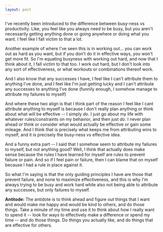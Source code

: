 ```yaml
---
layout: post
---
```


I've recently been introduced to the difference between
busy-ness vs productivity.  Like, you feel like you always
need to be busy, but you aren't necessarily getting anything
done or going anywhere or doing what you want. I feel
like I fall victim to that a lot. 

Another example of where I've seen this is in working
out... you can work out as hard as you want, but if
you don't do it in effective ways, you won't get
more fit.  So I'm equating busyness with working out hard,
and now that I think about it, I fall victim to that
too. I work out hard, but I don't look into any
sort of effectiveness, or what workouts or combinations
thereof work.

And I also know that any successes I have, I feel like I
can't attribute them to anything I've done, and I feel
like I'm just getting lucky and I can't attribute
any successes to anything I've done (funnily enough,
I somehow manage to attribute my failures to myself)

And where these two align is that I think part of the
reason I feel like I cant attribute anything to myself
is because I don't really plan anything or think about
what will be effective -- I simply *do*. I just
go about my life with whatever rules/constraints on
my behavior, and then just *do*.  I never plan ahead
or think or consider what would actually be effective
or gain some mileage. And I think that is precisely
what keeps me from attributing wins to myself, and
it is precisely the busy-ness vs effective idea.

And a funny extra part -- I said that I somehow seem
to attribute my failures to myself, but not anything
good? Well, I think that actually does make sense
because the rules I have learned for myself are rules
to prevent failure or pain. And so if I feel pain or failure,
then I can blame that on myself because I had a rule
in place against it.

So what I'm saying is that the only guiding
principles I have are those that prevent failure,
and none to maximize effectiveness, and this is
why I'm always trying to be busy and work
hard while also not being able to attribute any successes,
but only failures to myself.

**Antitode:** The antidote is to think ahead and
figure out things that I want and would make me happy
and would be kind to others, and do those things. Take
a minute of my time and use it to think about how
I really want to spend it -- look for ways to effectively
make a difference or spend my time -- and do those things.
Do things you actually like, and do things that are
effective for others.
